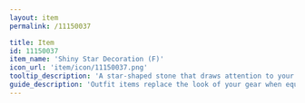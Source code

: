 ```yaml
---
layout: item
permalink: /11150037

title: Item
id: 11150037
item_name: 'Shiny Star Decoration (F)'
icon_url: 'item/icon/11150037.png'
tooltip_description: 'A star-shaped stone that draws attention to your face.'
guide_description: 'Outfit items replace the look of your gear when equipped.'
---
```

